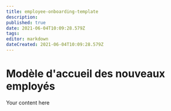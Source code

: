 ```yaml
---
title: employee-onboarding-template
description: 
published: true
date: 2021-06-04T10:09:28.579Z
tags: 
editor: markdown
dateCreated: 2021-06-04T10:09:28.579Z
---
```


# Modèle d'accueil des nouveaux employés
Your content here